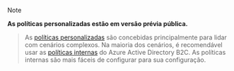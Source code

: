 > [!NOTE]
> **As políticas personalizadas estão em versão prévia pública.**

> As [políticas personalizadas](..\articles\active-directory-b2c\active-directory-b2c-get-started-custom.md) são concebidas principalmente para lidar com cenários complexos. Na maioria dos cenários, é recomendável usar as [políticas internas](..\articles\active-directory-b2c\active-directory-b2c-reference-policies.md) do Azure Active Directory B2C. As políticas internas são mais fáceis de configurar para sua configuração.

